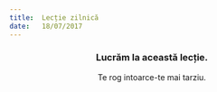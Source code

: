 ```yaml
---
title:  Lecție zilnică
date:   18/07/2017
---
```


### <center>Lucrăm la această lecție.</center>
<center>Te rog intoarce-te mai tarziu.</center>